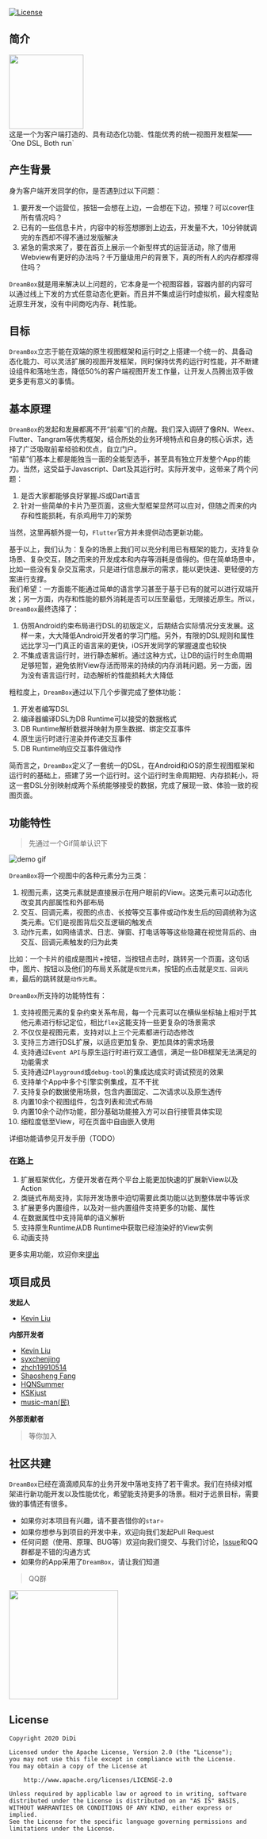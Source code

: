 
[![License](https://img.shields.io/badge/License-Apache%202.0-blue.svg)](https://opensource.org/licenses/Apache-2.0)
## 简介
<img src="docs/assets/ic_dreambox.jpg" width="150">
<br>
这是一个为客户端打造的、具有动态化功能、性能优秀的统一视图开发框架——`One DSL, Both run`

## 产生背景

身为客户端开发同学的你，是否遇到过以下问题：
1. 要开发一个运营位，按钮一会想在上边，一会想在下边，预埋？可以cover住所有情况吗？
2. 已有的一些信息卡片，内容中的标签想挪到上边去，开发量不大，10分钟就调完的东西却不得不通过发版解决
3. 紧急的需求来了，要在首页上展示一个新型样式的运营活动，除了借用Webview有更好的办法吗？千万量级用户的背景下，真的所有人的内存都撑得住吗？

`DreamBox`就是用来解决以上问题的，它本身是一个视图容器，容器内部的内容可以通过线上下发的方式任意动态化更新。而且并不集成运行时虚拟机，最大程度贴近原生开发，没有中间商吃内存、耗性能。

## 目标
`DreamBox`立志于能在双端的原生视图框架和运行时之上搭建一个统一的、具备动态化能力、可以灵活扩展的视图开发框架，同时保持优秀的运行时性能，并不断建设组件和落地生态，降低50%的客户端视图开发工作量，让开发人员腾出双手做更多更有意义的事情。


## 基本原理
`DreamBox`的发起和发展都离不开“前辈”们的点醒。我们深入调研了像RN、Weex、Flutter、Tangram等优秀框架，结合所处的业务环境特点和自身的核心诉求，选择了广泛吸取前辈经验和优点，自立门户。
<br>
“前辈”们基本上都是能独当一面的全能型选手，甚至具有独立开发整个App的能力。当然，这受益于Javascript、Dart及其运行时。实际开发中，这带来了两个问题：
1. 是否大家都能够良好掌握JS或Dart语言
2. 针对一些简单的卡片乃至页面，这些大型框架显然可以应对，但随之而来的内存和性能损耗，有杀鸡用牛刀的架势

当然，这里再额外提一句，`Flutter`官方并未提供动态更新功能。

基于以上，我们认为：复杂的场景上我们可以充分利用已有框架的能力，支持复杂场景、复杂交互，随之而来的开发成本和内存等消耗是值得的。但在简单场景中，比如一些没有复杂交互需求，只是进行信息展示的需求，能以更快速、更轻便的方案进行支撑。
<br>
我们希望：一方面能不能通过简单的语言学习甚至于基于已有的就可以进行双端开发；另一方面，内存和性能的额外消耗是否可以压至最低，无限接近原生。所以，`DreamBox`最终选择了：
1. 仿照Android约束布局进行DSL的初版定义，后期结合实际情况分支发展。这样一来，大大降低Android开发者的学习门槛。另外，有限的DSL规则和属性远比学习一门真正的语言来的更快，iOS开发同学的掌握速度也较快
2. 不集成语言运行时，进行静态解析。通过这种方式，让DB的运行时生命周期足够短暂，避免依附View存活而带来的持续的内存消耗问题。另一方面，因为没有语言运行时，动态解析的性能损耗大大降低

粗粒度上，`DreamBox`通过以下几个步骤完成了整体功能：
1. 开发者编写DSL
2. 编译器编译DSL为DB Runtime可以接受的数据格式
3. DB Runtime解析数据并映射为原生数据、绑定交互事件
4. 原生运行时进行渲染并传递交互事件
5. DB Runtime响应交互事件做动作

简而言之，`DreamBox`定义了一套统一的DSL，在Android和iOS的原生视图框架和运行时的基础上，搭建了另一个运行时。这个运行时生命周期短、内存损耗小，将这一套DSL分别映射成两个系统能够接受的数据，完成了展现一致、体验一致的视图页面。


## 功能特性
> 先通过一个Gif简单认识下

![demo gif](docs/assets/db-demo.gif)

`DreamBox`将一个视图中的各种元素分为三类：
1. 视图元素，这类元素就是直接展示在用户眼前的View。这类元素可以动态化改变其内部属性和外部布局
2. 交互、回调元素，视图的点击、长按等交互事件或动作发生后的回调统称为这类元素。它们是视图背后交互逻辑的触发点
3. 动作元素，如网络请求、日志、弹窗、打电话等等这些隐藏在视觉背后的、由交互、回调元素触发的归为此类

比如：一个卡片的组成是图片+按钮，当按钮点击时，跳转另一个页面。这句话中，图片、按钮以及他们的布局关系就是`视觉元素`，按钮的点击就是`交互、回调元素`，最后的跳转就是`动作元素`。

`DreamBox`所支持的功能特性有：
1. 支持视图元素的复杂约束关系布局，每一个元素可以在横纵坐标轴上相对于其他元素进行标记定位，相比`flex`这能支持一些更复杂的场景需求
2. 不仅仅是视图元素，支持对以上三个元素都进行动态修改
3. 支持三方进行DSL扩展，以适应更加复杂、更加具体的需求场景
4. 支持通过`Event API`与原生运行时进行双工通信，满足一些DB框架无法满足的功能需求
5. 支持通过`Playground`或`debug-tool`的集成达成实时调试预览的效果
6. 支持单个App中多个引擎实例集成，互不干扰
7. 支持复杂的数据使用场景，包含内置固定、二次请求以及原生透传
8. 内置10余个视图组件，包含列表和流式布局
9. 内置10余个动作功能，部分基础功能接入方可以自行接管具体实现
10. 细粒度低至View，可在页面中自由嵌入使用

详细功能请参见开发手册（TODO）

### 在路上 
1. 扩展框架优化，方便开发者在两个平台上能更加快速的扩展新View以及Action
2. 类链式布局支持，实际开发场景中迫切需要此类功能以达到整体居中等诉求
3. 扩展更多内置组件，以及对一些内置组件支持更多的功能、属性
4. 在数据属性中支持简单的语义解析
5. 支持原生Runtime从DB Runtime中获取已经渲染好的View实例
6. 动画支持

更多实用功能，欢迎你来[提出](https://github.com/didi/DreamBox/issues)

## 项目成员

**发起人**
- [Kevin Liu](https://github.com/lkv1988)

**内部开发者**
- [Kevin Liu](https://github.com/lkv1988)
- [syxchenjing](https://github.com/sxychenjing)
- [zhch19910514](https://github.com/zhch19910514)
- [Shaosheng Fang](https://github.com/fss1994)
- [HQNSummer](https://github.com/HQNSummer)
- [KSKjust](https://github.com/KSKjust)
- [music-man(民)](https://github.com/music-man)

**外部贡献者**
> 等你加入

## 社区共建
`DreamBox`已经在滴滴顺风车的业务开发中落地支持了若干需求。我们在持续对框架进行新功能开发以及性能优化，希望能支持更多的场景。相对于远景目标，需要做的事情还有很多。

- 如果你对本项目有兴趣，请不要吝惜你的`star⭐️`
- 如果你想参与到项目的开发中来，欢迎向我们发起Pull Request
- 任何问题（使用、原理、BUG等）欢迎向我们提交、与我们讨论，[Issue](https://github.com/didi/DreamBox/issues)和QQ群都是不错的沟通方式
- 如果你的App采用了`DreamBox`，请让我们知道

> QQ群

<img src="docs/assets/db_qq_qrcode.png" width="220">

## License

```
Copyright 2020 DiDi

Licensed under the Apache License, Version 2.0 (the "License");
you may not use this file except in compliance with the License.
You may obtain a copy of the License at

    http://www.apache.org/licenses/LICENSE-2.0

Unless required by applicable law or agreed to in writing, software
distributed under the License is distributed on an "AS IS" BASIS,
WITHOUT WARRANTIES OR CONDITIONS OF ANY KIND, either express or implied.
See the License for the specific language governing permissions and
limitations under the License.
```
